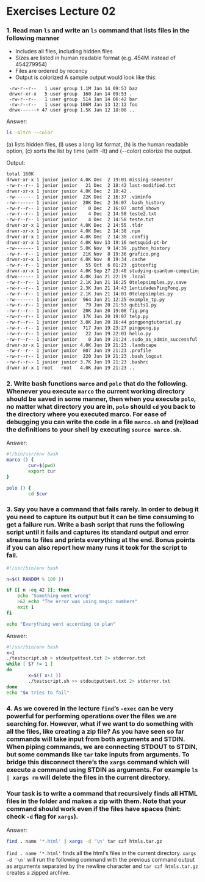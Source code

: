 # Exercises Lecture 02

### 1. Read man `ls` and write an `ls` command that lists files in the following manner

- Includes all files, including hidden files
- Sizes are listed in human readable format (e.g. 454M instead of 454279954)
- Files are ordered by recency
- Output is colorized
A sample output would look like this:

```
 -rw-r--r--   1 user group 1.1M Jan 14 09:53 baz
 drwxr-xr-x   5 user group  160 Jan 14 09:53 .
 -rw-r--r--   1 user group  514 Jan 14 06:42 bar
 -rw-r--r--   1 user group 106M Jan 13 12:12 foo
 drwx------+ 47 user group 1.5K Jan 12 18:08 ..
```

Answer:

```bash
ls -altch --color
```

(a) lists hidden files, (l) uses a long list format, (h) is the human readable option, (c) sorts the list by time (with -lt) and (--color) colorize the output.

Output:

```bash
total 160K
drwxr-xr-x 1 junior junior 4.0K Dec  2 19:01 missing-semester
-rw-r--r-- 1 junior junior   21 Dec  2 18:42 last-modified.txt
drwxr-xr-x 1 junior junior 4.0K Dec  2 18:42 .
-rw------- 1 junior junior  22K Dec  2 16:37 .viminfo
-rw------- 1 junior junior  20K Dec  2 16:07 .bash_history
-rw-r--r-- 1 junior junior    0 Dec  2 16:07 .motd_shown
-rw-r--r-- 1 junior junior    4 Dec  2 14:58 teste2.txt
-rw-r--r-- 1 junior junior    4 Dec  2 14:58 teste.txt
drwxr-xr-x 1 junior junior 4.0K Dec  2 14:55 .tldr
drwxr-xr-x 1 junior junior 4.0K Dec  2 14:38 .npm
drwxr-xr-x 1 junior junior 4.0K Dec  2 14:38 .config
drwxr-xr-x 1 junior junior 4.0K Nov 13 19:16 netsquid-pt-br
-rw------- 1 junior junior 5.0K Nov  9 14:39 .python_history
-rw-r--r-- 1 junior junior  21K Nov  8 19:36 grafico.png
drwxr-xr-x 1 junior junior 4.0K Nov  8 19:34 .cache
-rw-r--r-- 1 junior junior   55 Oct  6 01:23 .gitconfig
drwxr-xr-x 1 junior junior 4.0K Sep 27 23:40 studying-quantum-computing
drwx------ 1 junior junior 4.0K Jun 21 22:19 .local
-rw-r--r-- 1 junior junior 2.1K Jun 21 16:25 0telepsimples.py.save
-rw-r--r-- 1 junior junior 2.3K Jun 21 14:43 1entidadesPingPong.py
-rw-r--r-- 1 junior junior 2.1K Jun 21 14:01 0telepsimples.py
-rw------- 1 junior junior  964 Jun 21 12:25 example_tp.py
-rw-r--r-- 1 junior junior   79 Jun 20 21:53 qubits1.py
-rw-r--r-- 1 junior junior  20K Jun 20 19:08 fig.png
-rw-r--r-- 1 junior junior  17K Jun 20 19:07 telp.py
-rw-r--r-- 1 junior junior 3.0K Jun 20 16:44 pingpongtutorial.py
-rw-r--r-- 1 junior junior  717 Jun 19 23:27 pingpong.py
-rw-r--r-- 1 junior junior   22 Jun 19 22:01 hello.py
-rw-r--r-- 1 junior junior    0 Jun 19 21:24 .sudo_as_admin_successful
drwxr-xr-x 1 junior junior 4.0K Jun 19 21:23 .landscape
-rw-r--r-- 1 junior junior  807 Jun 19 21:23 .profile
-rw-r--r-- 1 junior junior  220 Jun 19 21:23 .bash_logout
-rw-r--r-- 1 junior junior 3.7K Jun 19 21:23 .bashrc
drwxr-xr-x 1 root   root   4.0K Jun 19 21:23 ..
```

### 2. Write bash functions `marco` and `polo` that do the following. Whenever you execute `marco` the current working directory should be saved in some manner, then when you execute `polo`, no matter what directory you are in, `polo` should `cd` you back to the directory where you executed marco. For ease of debugging you can write the code in a file `marco.sh` and (re)load the definitions to your shell by executing `source marco.sh`.

Answer:

```bash
#!/bin/usr/env bash
marco () {
        cur=$(pwd)
        export cur
}

polo () {
        cd $cur
```

### 3. Say you have a command that fails rarely. In order to debug it you need to capture its output but it can be time consuming to get a failure run. Write a bash script that runs the following script until it fails and captures its standard output and error streams to files and prints everything at the end. Bonus points if you can also report how many runs it took for the script to fail.

```bash
#!/usr/bin/env bash

n=$(( RANDOM % 100 ))

if [[ n -eq 42 ]]; then
    echo "Something went wrong"
    >&2 echo "The error was using magic numbers"
    exit 1
fi

echo "Everything went according to plan"
```

Answer:

```bash
#!/usr/bin/env bash
x=1
./testscript.sh > stdoutputtest.txt 2> stderror.txt
while [ $? != 1 ]
do
        x=$(( x+1 ))
        ./testscript.sh >> stdoutputtest.txt 2> stderror.txt
done
echo "$x tries to fail"
```

### 4. As we covered in the lecture `find`’s `-exec` can be very powerful for performing operations over the files we are searching for. However, what if we want to do something with all the files, like creating a zip file? As you have seen so far commands will take input from both arguments and STDIN. When piping commands, we are connecting STDOUT to STDIN, but some commands like `tar` take inputs from arguments. To bridge this disconnect there’s the `xargs` command which will execute a command using STDIN as arguments. For example `ls | xargs rm` will delete the files in the current directory.

### Your task is to write a command that recursively finds all HTML files in the folder and makes a zip with them. Note that your command should work even if the files have spaces (hint: check `-d` flag for `xargs`).

Answer:

```bash
find . name '*.html' | xargs -d '\n' tar czf htmls.tar.gz
```

`find . name '*.html'` finds all the html's files in the current directory. `xargs -d '\n'` will run the following command with the previous command output as arguments separated by the newline character and `tar czf htmls.tar.gz` creates a zipped archive.
